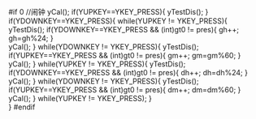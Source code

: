 #if 0 //闹钟
		yCal();
		if(YUPKEY==YKEY_PRESS){
			yTestDis();
		}
		if(YDOWNKEY==YKEY_PRESS){
			while(YUPKEY != YKEY_PRESS){ 
				yTestDis();
				if(YDOWNKEY==YKEY_PRESS && (int)gt0 != pres){
					gh++;
					gh=gh%24;
				}	 
				yCal();
			}
			while(YDOWNKEY != YKEY_PRESS){ 
				yTestDis();
				if(YUPKEY==YKEY_PRESS && (int)gt0 != pres){
					gm++;
					gm=gm%60;
				}		
				yCal();
			}
			while(YUPKEY != YKEY_PRESS){ 
				yTestDis();
				if(YDOWNKEY==YKEY_PRESS && (int)gt0 != pres){
					dh++;
					dh=dh%24;
				}	
				yCal();
			}
			while(YDOWNKEY != YKEY_PRESS){ 
				yTestDis();
				if(YUPKEY==YKEY_PRESS && (int)gt0 != pres){
					dm++;
					dm=dm%60;
				}	
				yCal();
			}
			while(YUPKEY != YKEY_PRESS);
		}	
	}
#endif
